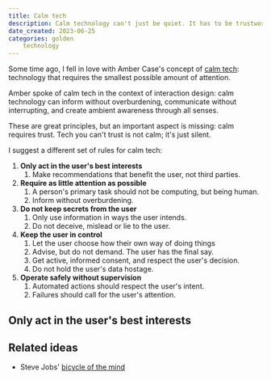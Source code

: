 ```yaml
---
title: Calm tech
description: Calm technology can't just be quiet. It has to be trustworthy.
date_created: 2023-06-25
categories: golden
    technology
---
```


Some time ago, I fell in love with Amber Case's concept of [calm tech](https://calmtech.com/): technology that requires the smallest possible amount of attention.

Amber spoke of calm tech in the context of interaction design: calm technology can inform without overburdening, communicate without interrupting, and create ambient awareness through all senses.

These are great principles, but an important aspect is missing: calm requires trust. Tech you can't trust is not calm; it's just silent.

I suggest a different set of rules for calm tech:

1. **Only act in the user's best interests**
    1. Make recommendations that benefit the user, not third parties.
2. **Require as little attention as possible**
    1. A person's primary task should not be computing, but being human.
    2. Inform without overburdening.
3. **Do not keep secrets from the user**
    1. Only use information in ways the user intends.
    2. Do not deceive, mislead or lie to the user.
4. **Keep the user in control**
    1. Let the user choose how their own way of doing things
    1. Advise, but do not demand. The user has the final say.
    2. Get active, informed consent, and respect the user's decision.
    3. Do not hold the user's data hostage.
5. **Operate safely without supervision**
    1. Automated actions should respect the user's intent.
    2. Failures should call for the user's attention.

## Only act in the user's best interests



## Related ideas

- Steve Jobs' [bicycle of the mind](https://www.youtube.com/watch?v=W5o7umYvqlw)